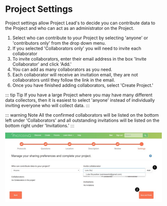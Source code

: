 # Project Settings

Project settings allow Project Lead's to decide you can contribute data to the Project and who can act as an administrator on the Project.

1. Select who can contribute to your Project by selecting 'anyone' or 'contributors only' from the drop down menu.
2. If you selected 'Collaborators only' you will need to invite each collaborator
3. To invite collaborators, enter their email address in the box 'Invite Collaborator' and click 'Add.'
4. You can add as many collaborators as you need.
5. Each collaborator will receive an invitation email, they are not collaborators until they follow the link in the email.
6. Once you have finished adding collaborators, select 'Create Project.'

::: tip Tip
If you have a large Project where you may have many different data collectors, then it is easiest to select 'anyone' instead of individually inviting everyone who will collect data.
:::

::: warning Note
All the confirmed collaborators will be listed on the bottom left under 'Collaborators' and all outstanding invitations will be listed on the bottom right under 'Invitations.'
:::

![Invite Collaborator](./images/invite-collaborator.jpg)
